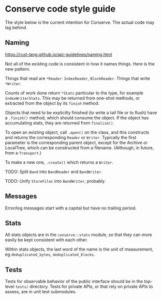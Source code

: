 # Conserve code style guide

The style below is the current intention for Conserve. The actual code may lag
behind.

## Naming

<https://rust-lang.github.io/api-guidelines/naming.html>

Not all of the existing code is consistent in how it names things. Here is the
new pattern.

Things that read are `*Reader`: `IndexReader`, `BlockReader`. Things that write
`*Writer`.

Counts of work done return `*Stats` particular to the type, for example
`IndexWriterStats`. This may be returned from one-shot methods, or extracted
from the object by its `finish` method.

Objects that need to be explicitly finished (to write a tail file or to flush)
have a `.finish()` method, which should consume the object. If the object has
accumulating stats, they are returned from `finalize()`.

To open an existing object, call `.open()` on the class, and this constructs and
returns the corresponding `Reader` or `Writer`. Typically the first parameter is
the corresponding parent object, except for the Archive or LocalTree, which can
be constructed from a filename. (Although, in future, from a `Transport`.)

To make a new one, `.create()` which returns a `Writer`.

TODO: Split `Band` into `BandReader` and `BandWriter`.

TODO: Unify `StoreFiles` into `BandWriter`, probably.

## Messages

Error/log messages start with a capital but have no trailing period.

## Stats

All stats objects are in the `conserve::stats` module, so that they can more
easily be kept consistent with each other.

Within stats objects, the last word of the name is the unit of measurement, eg
`deduplicated_bytes`, `deduplicated_blocks`.

## Tests

Tests for observable behavior of the public interface should be in the top-level
`tests/` directory. Tests for private APIs, or that rely on private APIs to
assess, are in unit test submodules.
